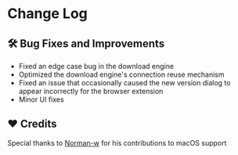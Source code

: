 # Change Log

## :hammer_and_wrench: Bug Fixes and Improvements
- Fixed an edge case bug in the download engine
- Optimized the download engine's connection reuse mechanism
- Fixed an issue that occasionally caused the new version dialog to appear incorrectly for the browser extension
- Minor UI fixes

## :heart: Credits
Special thanks to [Norman-w](https://github.com/Norman-w) for his contributions to macOS support